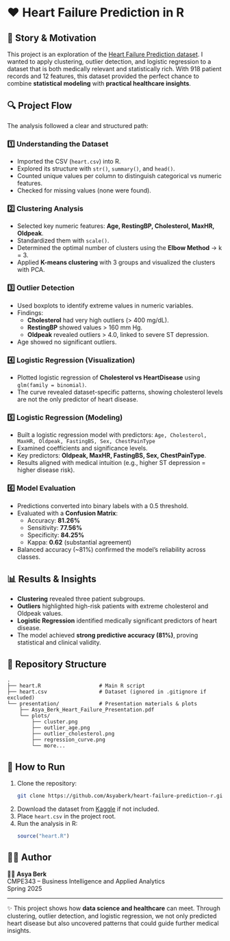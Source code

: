 # ❤️ Heart Failure Prediction in R

## 📖 Story & Motivation
This project is an exploration of the [Heart Failure Prediction dataset](https://www.kaggle.com/datasets/fedesoriano/heart-failure-prediction). I wanted to apply clustering, outlier detection, and logistic regression to a dataset that is both medically relevant and statistically rich. With 918 patient records and 12 features, this dataset provided the perfect chance to combine **statistical modeling** with **practical healthcare insights**.

## 🔍 Project Flow
The analysis followed a clear and structured path:

### 1️⃣ Understanding the Dataset
- Imported the CSV (`heart.csv`) into R.
- Explored its structure with `str()`, `summary()`, and `head()`.
- Counted unique values per column to distinguish categorical vs numeric features.
- Checked for missing values (none were found).

### 2️⃣ Clustering Analysis
- Selected key numeric features: **Age, RestingBP, Cholesterol, MaxHR, Oldpeak**.
- Standardized them with `scale()`.
- Determined the optimal number of clusters using the **Elbow Method** → k = 3.
- Applied **K-means clustering** with 3 groups and visualized the clusters with PCA.

### 3️⃣ Outlier Detection
- Used boxplots to identify extreme values in numeric variables.
- Findings:
  - **Cholesterol** had very high outliers (> 400 mg/dL).
  - **RestingBP** showed values > 160 mm Hg.
  - **Oldpeak** revealed outliers > 4.0, linked to severe ST depression.
- Age showed no significant outliers.

### 4️⃣ Logistic Regression (Visualization)
- Plotted logistic regression of **Cholesterol vs HeartDisease** using `glm(family = binomial)`.
- The curve revealed dataset-specific patterns, showing cholesterol levels are not the only predictor of heart disease.

### 5️⃣ Logistic Regression (Modeling)
- Built a logistic regression model with predictors:
  `Age, Cholesterol, MaxHR, Oldpeak, FastingBS, Sex, ChestPainType`
- Examined coefficients and significance levels.
- Key predictors: **Oldpeak, MaxHR, FastingBS, Sex, ChestPainType**.
- Results aligned with medical intuition (e.g., higher ST depression = higher disease risk).

### 6️⃣ Model Evaluation
- Predictions converted into binary labels with a 0.5 threshold.
- Evaluated with a **Confusion Matrix**:
  - Accuracy: **81.26%**
  - Sensitivity: **77.56%**
  - Specificity: **84.25%**
  - Kappa: **0.62** (substantial agreement)
- Balanced accuracy (~81%) confirmed the model’s reliability across classes.

## 📊 Results & Insights
- **Clustering** revealed three patient subgroups.
- **Outliers** highlighted high-risk patients with extreme cholesterol and Oldpeak values.
- **Logistic Regression** identified medically significant predictors of heart disease.
- The model achieved **strong predictive accuracy (81%)**, proving statistical and clinical validity.

## 📂 Repository Structure
```
.
├── heart.R                   # Main R script
├── heart.csv                 # Dataset (ignored in .gitignore if excluded)
└── presentation/             # Presentation materials & plots
    ├── Asya_Berk_Heart_Failure_Presentation.pdf
    └── plots/
        ├── cluster.png
        ├── outlier_age.png
        ├── outlier_cholesterol.png
        ├── regression_curve.png
        └── more...
```

## 🚀 How to Run
1. Clone the repository:
   ```bash
   git clone https://github.com/Asyaberk/heart-failure-prediction-r.git
   ```
2. Download the dataset from [Kaggle](https://www.kaggle.com/datasets/fedesoriano/heart-failure-prediction) if not included.
3. Place `heart.csv` in the project root.
4. Run the analysis in R:
   ```R
   source("heart.R")
   ```

## 🙋‍♀️ Author
👩‍💻 **Asya Berk**  
CMPE343 – Business Intelligence and Applied Analytics  
Spring 2025  

---

✨ This project shows how **data science and healthcare** can meet. Through clustering, outlier detection, and logistic regression, we not only predicted heart disease but also uncovered patterns that could guide further medical insights.

